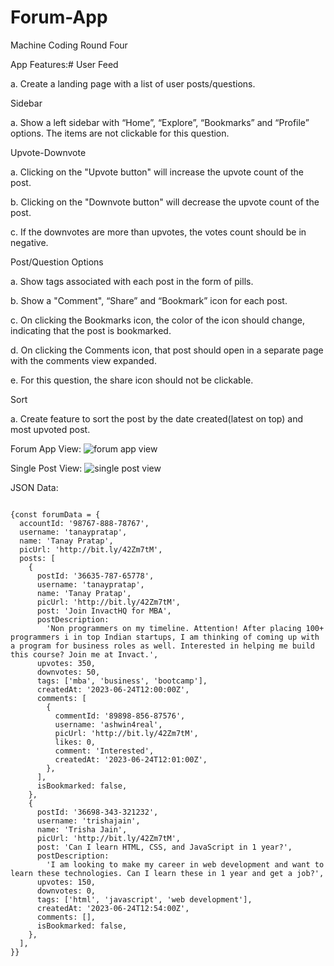 # Forum-App
Machine Coding Round Four


App Features:#
User Feed

a. Create a landing page with a list of user posts/questions.

Sidebar

a. Show a left sidebar with “Home”, “Explore”, “Bookmarks” and “Profile” options. The items are not clickable for this question.

Upvote-Downvote

a. Clicking on the "Upvote button" will increase the upvote count of the post.

b. Clicking on the "Downvote button" will decrease the upvote count of the post.

c. If the downvotes are more than upvotes, the votes count should be in negative.

Post/Question Options

a. Show tags associated with each post in the form of pills.

b. Show a "Comment", “Share” and “Bookmark” icon for each post.

c. On clicking the Bookmarks icon, the color of the icon should change, indicating that the post is bookmarked.

d. On clicking the Comments icon, that post should open in a separate page with the comments view expanded.

e. For this question, the share icon should not be clickable.

Sort

a. Create feature to sort the post by the date created(latest on top) and most upvoted post.

Forum App View:
![forum app view](https://neog-lms.vercel.app/Screenshot_2023-06-24_at_2.54.54_PM.png)

Single Post View:
![single post view](https://neog-lms.vercel.app/Screenshot_2023-06-24_at_2.51.09_PM.png)

JSON Data:


```

{const forumData = {
  accountId: '98767-888-78767',
  username: 'tanaypratap',
  name: 'Tanay Pratap',
  picUrl: 'http://bit.ly/42Zm7tM',
  posts: [
    {
      postId: '36635-787-65778',
      username: 'tanaypratap',
      name: 'Tanay Pratap',
      picUrl: 'http://bit.ly/42Zm7tM',
      post: 'Join InvactHQ for MBA',
      postDescription:
        'Non programmers on my timeline. Attention! After placing 100+ programmers i in top Indian startups, I am thinking of coming up with a program for business roles as well. Interested in helping me build this course? Join me at Invact.',
      upvotes: 350,
      downvotes: 50,
      tags: ['mba', 'business', 'bootcamp'],
      createdAt: '2023-06-24T12:00:00Z',
      comments: [
        {
          commentId: '89898-856-87576',
          username: 'ashwin4real',
          picUrl: 'http://bit.ly/42Zm7tM',
          likes: 0,
          comment: 'Interested',
          createdAt: '2023-06-24T12:01:00Z',
        },
      ],
      isBookmarked: false,
    },
    {
      postId: '36698-343-321232',
      username: 'trishajain',
      name: 'Trisha Jain',
      picUrl: 'http://bit.ly/42Zm7tM',
      post: 'Can I learn HTML, CSS, and JavaScript in 1 year?',
      postDescription:
        'I am looking to make my career in web development and want to learn these technologies. Can I learn these in 1 year and get a job?',
      upvotes: 150,
      downvotes: 0,
      tags: ['html', 'javascript', 'web development'],
      createdAt: '2023-06-24T12:54:00Z',
      comments: [],
      isBookmarked: false,
    },
  ],
}}

```
